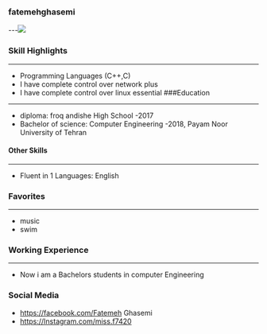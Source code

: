 ### fatemehghasemi
---<img src="20200930_130558.jpg">
### Skill Highlights
---
+ Programming Languages (C++,C)
+ I have complete control over network plus
+ I have complete control over linux essential
###Education
---
+ diploma: froq andishe High School
 -2017
+ Bachelor of science: Computer Engineering
  -2018, Payam Noor University of Tehran
 #### Other Skills
---
+ Fluent in 1 Languages: English
### Favorites
---
+ music 
+ swim
### Working Experience
---
+ Now i am a Bachelors students in computer Engineering 
### Social Media
+ https://facebook.com/Fatemeh Ghasemi 
+ https://Instagram.com/miss.f7420 

